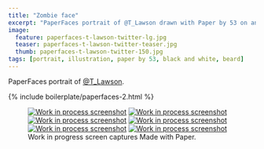 ```yaml
---
title: "Zombie face"
excerpt: "PaperFaces portrait of @T_Lawson drawn with Paper by 53 on an iPad."
image: 
  feature: paperfaces-t-lawson-twitter-lg.jpg
  teaser: paperfaces-t-lawson-twitter-teaser.jpg
  thumb: paperfaces-t-lawson-twitter-150.jpg
tags: [portrait, illustration, paper by 53, black and white, beard]
---
```


PaperFaces portrait of [@T_Lawson](http://twitter.com/T_Lawson).

{% include boilerplate/paperfaces-2.html %}

<figure class="third">
  <a href="{{ site.url }}/images/paperfaces-t-lawson-process-1-lg.jpg"><img src="{{ site.url }}/images/paperfaces-t-lawson-process-1-600.jpg" alt="Work in process screenshot"></a>
  <a href="{{ site.url }}/images/paperfaces-t-lawson-process-2-lg.jpg"><img src="{{ site.url }}/images/paperfaces-t-lawson-process-2-600.jpg" alt="Work in process screenshot"></a>
  <a href="{{ site.url }}/images/paperfaces-t-lawson-process-3-lg.jpg"><img src="{{ site.url }}/images/paperfaces-t-lawson-process-3-600.jpg" alt="Work in process screenshot"></a>
  <a href="{{ site.url }}/images/paperfaces-t-lawson-process-4-lg.jpg"><img src="{{ site.url }}/images/paperfaces-t-lawson-process-4-600.jpg" alt="Work in process screenshot"></a>
  <a href="{{ site.url }}/images/paperfaces-t-lawson-process-4-lg.jpg"><img src="{{ site.url }}/images/paperfaces-t-lawson-process-4-600.jpg" alt="Work in process screenshot"></a>
  <a href="{{ site.url }}/images/paperfaces-t-lawson-process-5-lg.jpg"><img src="{{ site.url }}/images/paperfaces-t-lawson-process-5-600.jpg" alt="Work in process screenshot"></a>
  <figcaption>Work in progress screen captures Made with Paper.</figcaption>
</figure>